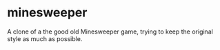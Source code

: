 # minesweeper
A clone of a the good old Minesweeper game, trying to keep the original style as much as possible.
